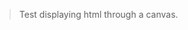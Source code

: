 > Test displaying html through a canvas.
<webui-side-by-side>
    <webui-flex column>
        <webui-input-message label="Enter HTML here" data-trigger="session-test-html" data-subscribe="session-test-html:value"></webui-input-text>
    </webui-flex>
    <webui-html-to-canvas max-height="300" data-subscribe="session-test-html:setHTML"></webui-html-to-canvas>
</webui-side-by-side>
